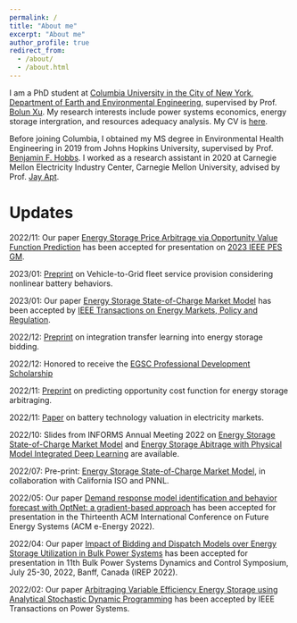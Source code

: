 ```yaml
---
permalink: /
title: "About me"
excerpt: "About me"
author_profile: true
redirect_from: 
  - /about/
  - /about.html
---
```

I am a PhD student at [Columbia University in the City of New York](https://www.columbia.edu/), [Department of Earth and Environmental Engineering](https://www.eee.columbia.edu/), supervised by Prof. [Bolun Xu](https://bolunxu.github.io/). My research interests include power systems economics, energy storage intergration, and resources adequacy analysis. My CV is [here](files/CV_NingkunZheng_02282023.pdf).

Before joining Columbia, I obtained my MS degree in Environmental Health Engineering in 2019 from Johns Hopkins University, supervised by Prof. [Benjamin F. Hobbs](https://hobbsgroup.johnshopkins.edu/). I worked as a research assistant in 2020 at Carnegie Mellon Electricity Industry Center, Carnegie Mellon University, advised by Prof. [Jay Apt](https://www.cmu.edu/epp/people/emiriti-faculty/jay-apt.html).

Updates
======

2022/11: Our paper [Energy Storage Price Arbitrage via Opportunity Value Function Prediction](https://arxiv.org/pdf/2211.07797.pdf) has been accepted for presentation on [2023 IEEE PES GM](https://pes-gm.org/).

2023/01: [Preprint](https://arxiv.org/pdf/2301.12041.pdf) on Vehicle-to-Grid fleet service provision considering nonlinear battery behaviors.

2023/01: Our paper [Energy Storage State-of-Charge Market Model](https://ieeexplore.ieee.org/abstract/document/10021874) has been accepted by [IEEE Transactions on Energy Markets, Policy and Regulation](https://ieeexplore.ieee.org/abstract/document/10021874).

2022/12: [Preprint](https://arxiv.org/pdf/2301.01233.pdf) on integration transfer learning into energy storage bidding.

2022/12: Honored to receive the [EGSC Professional Development Scholarship](https://egsc.engineering.columbia.edu/content/pds-winners-fall-2022)

2022/11: [Preprint](https://arxiv.org/pdf/2211.07797.pdf) on predicting opportunity cost function for energy storage arbitraging.

2022/11: [Paper](https://ieeexplore-ieee-org.ezproxy.cul.columbia.edu/stamp/stamp.jsp?tp=&arnumber=9954354&tag=1) on battery technology valuation in electricity markets.

2022/10: Slides from INFORMS Annual Meeting 2022 on [Energy Storage State-of-Charge Market Model](http://ningkunzheng.github.io/files/slides/Ningkun_Zheng_Columbia_SoCModel.pptx) and [Energy Storage Abitrage with Physical Model Integrated Deep Learning](http://ningkunzheng.github.io/files/slides/INFORMS_MLPArb.pptx) are available.

2022/07: Pre-print: [Energy Storage State-of-Charge Market Model](https://arxiv.org/pdf/2207.07221.pdf), in collaboration with California ISO and PNNL.

2022/05: Our paper [Demand response model identification and behavior forecast with OptNet: a gradient-based approach](https://dl.acm.org/doi/pdf/10.1145/3538637.3538871) has been accepted for presentation in the Thirteenth ACM International Conference on Future Energy Systems (ACM e-Energy 2022).

2022/04: Our paper [Impact of Bidding and Dispatch Models over Energy Storage Utilization in Bulk Power Systems](https://arxiv.org/pdf/2201.03421.pdf) has been accepted for presentation in 11th Bulk Power Systems Dynamics and Control Symposium, July 25-30, 2022, Banff, Canada (IREP 2022).

2022/02: Our paper [Arbitraging Variable Efficiency Energy Storage using Analytical Stochastic Dynamic Programming](https://arxiv.org/pdf/2108.06000.pdf) has been accepted by IEEE Transactions on Power Systems.




